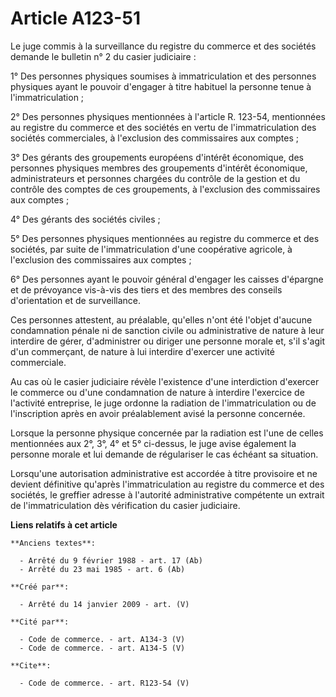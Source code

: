 # Article A123-51

Le juge commis à la surveillance du registre du commerce et des sociétés demande le bulletin n° 2 du casier judiciaire : 

1° Des personnes physiques soumises à immatriculation et des personnes physiques ayant le pouvoir d'engager à titre habituel
la personne tenue à l'immatriculation ; 

2° Des personnes physiques mentionnées à l'article R. 123-54, mentionnées au registre du commerce et des sociétés en vertu de
l'immatriculation des sociétés commerciales, à l'exclusion des commissaires aux comptes ; 

3° Des gérants des groupements européens d'intérêt économique, des personnes physiques membres des groupements d'intérêt
économique, administrateurs et personnes chargées du contrôle de la gestion et du contrôle des comptes de ces groupements, à
l'exclusion des commissaires aux comptes ; 

4° Des gérants des sociétés civiles ; 

5° Des personnes physiques mentionnées au registre du commerce et des sociétés, par suite de l'immatriculation d'une
coopérative agricole, à l'exclusion des commissaires aux comptes ; 

6° Des personnes ayant le pouvoir général d'engager les caisses d'épargne et de prévoyance vis-à-vis des tiers et des membres
des conseils d'orientation et de surveillance. 

Ces personnes attestent, au préalable, qu'elles n'ont été l'objet d'aucune condamnation pénale ni de sanction civile ou
administrative de nature à leur interdire de gérer, d'administrer ou diriger une personne morale et, s'il s'agit d'un
commerçant, de nature à lui interdire d'exercer une activité commerciale. 

Au cas où le casier judiciaire révèle l'existence d'une interdiction d'exercer le commerce ou d'une condamnation de nature à
interdire l'exercice de l'activité entreprise, le juge ordonne la radiation de l'immatriculation ou de l'inscription après en
avoir préalablement avisé la personne concernée. 

Lorsque la personne physique concernée par la radiation est l'une de celles mentionnées aux 2°, 3°, 4° et 5° ci-dessus, le
juge avise également la personne morale et lui demande de régulariser le cas échéant sa situation. 

Lorsqu'une autorisation administrative est accordée à titre provisoire et ne devient définitive qu'après l'immatriculation au
registre du commerce et des sociétés, le greffier adresse à l'autorité administrative compétente un extrait de
l'immatriculation dès vérification du casier judiciaire.

**Liens relatifs à cet article**

	**Anciens textes**:

	  - Arrêté du 9 février 1988 - art. 17 (Ab)
	  - Arrêté du 23 mai 1985 - art. 6 (Ab)

	**Créé par**:

	  - Arrêté du 14 janvier 2009 - art. (V)

	**Cité par**:

	  - Code de commerce. - art. A134-3 (V)
	  - Code de commerce. - art. A134-5 (V)

	**Cite**:

	  - Code de commerce. - art. R123-54 (V)
